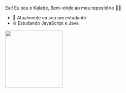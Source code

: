 Eai! Eu sou o Kalebe, Bem-vindo ao meu repositório ✌🏻
- 👾 Atualmente eu sou um estudante
- 🌐 Estudando JavaScript e Java

<div>
<a href="https://github.com/DevKalebe"/>
  <img height="180em" src="https://github-readme-stats.vercel.app/api?username-DevKalebe&show_icons-true$midnight-purple&include_all_commits-true&count_private-true">
</div>
